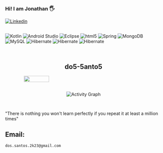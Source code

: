 ### Hi! I am Jonathan 🖐️

[![Linkedin](https://img.shields.io/badge/LinkedIn-0077B5?style=for-the-badge&logo=linkedin&logoColor=white)](https://www.linkedin.com/in/jonathan-java-programmer/)


<dig style="display: inline_block"><br/>
![Kotlin](https://img.shields.io/badge/kotlin-%237F52FF.svg?style=for-the-badge&logo=kotlin&logoColor=white)
![Android Studio](https://img.shields.io/badge/android%20studio-346ac1?style=for-the-badge&logo=android%20studio&logoColor=white)
<img alingn="center" alt="Eclipse" src="https://img.shields.io/badge/Eclipse-2C2255?style=for-the-badge&logo=eclipse&logoColor=white">
<img alingn="center" alt="html5" src="https://img.shields.io/badge/Java-ED8B00?style=for-the-badge&logo=openjdk&logoColor=white">
<img alingn="center" alt="Spring" src="https://img.shields.io/badge/Spring-6DB33F?style=for-the-badge&logo=spring&logoColor=white">
<img alingn="center" alt="MongoDB" src="https://img.shields.io/badge/MongoDB-4EA94B?style=for-the-badge&logo=mongodb&logoColor=white">
<img alingn="center" alt="MySQL" src="https://img.shields.io/badge/MySQL-00000F?style=for-the-badge&logo=mysql&logoColor=white">
<img alingn="center" alt="Hibernate" src="https://img.shields.io/badge/Hibernate-59666C?style=for-the-badge&logo=Hibernate&logoColor=white">
<img alingn="center" alt="Hibernate" src="https://img.shields.io/badge/docker-%230db7ed.svg?style=for-the-badge&logo=docker&logoColor=white">
<img alingn="center" alt="Hibernate" src="https://img.shields.io/badge/GitHub_Actions-2088FF?style=for-the-badge&logo=github-actions&logoColor=white">
</div><br/>

<div align="center">
  <h2>do5-5anto5</h2>
  
  <div style="display: flex; justify-content: space-between;">
    <!-- Gráfico de Linguagens -->
    <img width="40%" src="https://github-readme-stats.vercel.app/api/top-langs/?username=do5-5anto5&layout=pie&theme=dark&title_color=ff69b4&text_color=ffffff&icon_color=ff69b4&bg_color=0d1117&hide_border=true" />
    
   
  </div>
  
  <!-- Dados de Contribuição -->
  <dig style="display: inline_block"><br/>
    ![Activity Graph](https://github-profile-summary-cards.vercel.app/api/cards/profile-details?username=do5-5anto5&theme=nord_dark)
  </div><br/>
</div>

"There is nothing you won't learn perfectly if you repeat it at least a million times"

## Email:
    dos.santos.2k23@gmail.com
